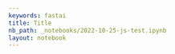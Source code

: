```yaml
---
keywords: fastai
title: Title
nb_path: _notebooks/2022-10-25-js-test.ipynb
layout: notebook
---
```


<!--
#################################################
### THIS FILE WAS AUTOGENERATED! DO NOT EDIT! ###
#################################################
# file to edit: _notebooks/2022-10-25-js-test.ipynb
-->

<div class="container" id="notebook-container">
        
</div>
 

